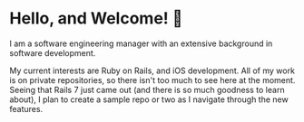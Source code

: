 Hello, and Welcome! 👋
======================

I am a software engineering manager with an extensive background in software development.

My current interests are Ruby on Rails, and iOS development. All of my work is on private repositories, so there isn't too much to see here at the moment. Seeing that Rails 7 just came out (and there is so much goodness to learn about), I plan to create a sample repo or two as I navigate through the new features.

<!--
**bunnahabhain/bunnahabhain** is a ✨ _special_ ✨ repository because its `README.md` (this file) appears on your GitHub profile.

Here are some ideas to get you started:

- 🔭 I’m currently working on ...
- 🌱 I’m currently learning ...
- 👯 I’m looking to collaborate on ...
- 🤔 I’m looking for help with ...
- 💬 Ask me about ...
- 📫 How to reach me: ...
- 😄 Pronouns: ...
- ⚡ Fun fact: ...
-->
